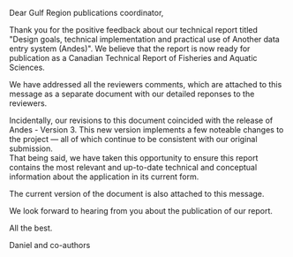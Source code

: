 Dear Gulf Region publications coordinator,

Thank you for the positive feedback about our technical report titled "Design goals, technical implementation and practical use of Another data entry system (Andes)". 
We believe that the report is now ready for publication as a Canadian Technical Report of Fisheries and Aquatic Sciences. 

We have addressed all the reviewers comments, which are attached to this message as a separate document with our detailed reponses to the reviewers. 

Incidentally, our revisions to this document coincided with the release of Andes - Version 3. 
This new version implements a few noteable changes to the project 
&mdash; all of which continue to be consistent with our original submission.     
That being said, we have taken this opportunity to ensure this report contains the most relevant and up-to-date technical and conceptual information about the application in its current form.
   
The current version of the document is also attached to this message.

We look forward to hearing from you about the publication of our report.

All the best.


Daniel and co-authors
